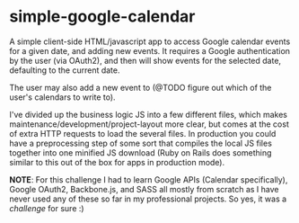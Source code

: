 simple-google-calendar
======================

A simple client-side HTML/javascript app to access Google calendar events for a given date, and adding new events. It requires 
a Google authentication by the user (via OAuth2), and then will show events for the selected date, defaulting to the current date.

The user may also add a new event to (@TODO figure out which of the user's calendars to write to).

I've divided up the business logic JS into a few different files, which makes maintenance/development/project-layout more clear, but
comes at the cost of extra HTTP requests to load the several files. In production you could have a preprocessing step of some sort
that compiles the local JS files together into one minified JS download (Ruby on Rails does something similar to this out of the box 
for apps in production mode).

__NOTE__: For this challenge I had to learn Google APIs (Calendar specifically), Google OAuth2, Backbone.js, and SASS all mostly from
scratch as I have never used any of these so far in my professional projects. So yes, it was a *challenge* for sure :)
